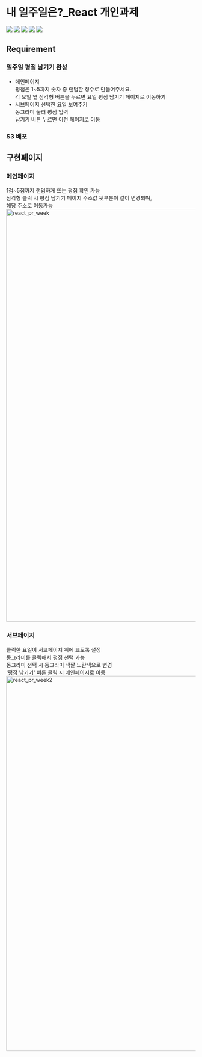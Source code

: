 # 내 일주일은?_React 개인과제
<img src="https://img.shields.io/badge/React-61DAFB?style=for-the-badge&logo=React&logoColor=white">    <img src="https://img.shields.io/badge/Yarn-2C8EBB?style=for-the-badge&logo=Yarn&logoColor=white">
<img src="https://img.shields.io/badge/HTML5-E34F26?style=for-the-badge&logo=HTML5&logoColor=white">
<img src="https://img.shields.io/badge/CSS3-1572B6?style=for-the-badge&logo=CSS3&logoColor=white">
<img src="https://img.shields.io/badge/JavaScript-F7DF1E?style=for-the-badge&logo=JavaScript&logoColor=white">


## Requirement
### 일주일 평점 남기기 완성
  * 메인페이지   
    평점은 1~5까지 숫자 중 랜덤한 정수로 만들어주세요.  
    각 요일 옆 삼각형 버튼을 누르면 요일 평점 남기기 페이지로 이동하기  
  * 서브페이지 
    선택한 요일 보여주기   
    동그라미 눌러 평점 입력   
    남기기 버튼 누르면 이전 페이지로 이동   
### S3 배포


## 구현페이지
### 메인페이지
1점~5점까지 랜덤하게 뜨는 평점 확인 가능    
삼각형 클릭 시 평점 남기기 페이지 주소값 뒷부분이 같이 변경되며,   
해당 주소로 이동가능   
<img width="1097" alt="react_pr_week" src="https://user-images.githubusercontent.com/96245651/151169172-0915ef86-5d46-4637-a748-0c1a34eeb487.png">
    
    
    
### 서브페이지
클릭한 요일이 서브페이지 위에 뜨도록 설정   
동그라미를 클릭해서 평점 선택 가능   
동그라미 선택 시 동그라미 색깔 노란색으로 변경    
'평점 남기기' 버튼 클릭 시 메인페이지로 이동    
<img width="997" alt="react_pr_week2" src="https://user-images.githubusercontent.com/96245651/151169186-64cffb49-1824-4cd6-8212-53d445664044.png">
